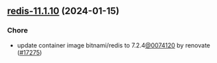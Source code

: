 

## [redis-11.1.10](https://github.com/truecharts/charts/compare/redis-11.1.9...redis-11.1.10) (2024-01-15)

### Chore



- update container image bitnami/redis to 7.2.4[@0074120](https://github.com/0074120) by renovate ([#17275](https://github.com/truecharts/charts/issues/17275))